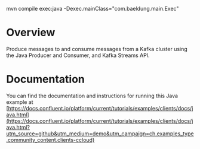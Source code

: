 
mvn compile exec:java -Dexec.mainClass="com.baeldung.main.Exec"

# Overview

Produce messages to and consume messages from a Kafka cluster using the Java Producer and Consumer, and Kafka Streams API.


# Documentation

You can find the documentation and instructions for running this Java example at [https://docs.confluent.io/platform/current/tutorials/examples/clients/docs/java.html](https://docs.confluent.io/platform/current/tutorials/examples/clients/docs/java.html?utm_source=github&utm_medium=demo&utm_campaign=ch.examples_type.community_content.clients-ccloud)
